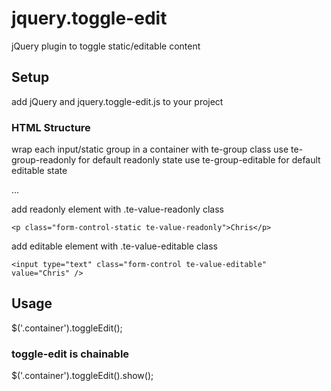 # jquery.toggle-edit
jQuery plugin to toggle static/editable content

## Setup

add jQuery and jquery.toggle-edit.js to your project


### HTML Structure

wrap each input/static group in a container with te-group class
use te-group-readonly for default readonly state 
use te-group-editable for default editable state
  
  <div class="te-group te-group-readonly">...</div>

add readonly element with .te-value-readonly class

    <p class="form-control-static te-value-readonly">Chris</p>
  
add editable element with .te-value-editable class

    <input type="text" class="form-control te-value-editable" value="Chris" />
  
  </div>

## Usage

  $('.container').toggleEdit();
  
  
### toggle-edit is chainable

  $('.container').toggleEdit().show();
